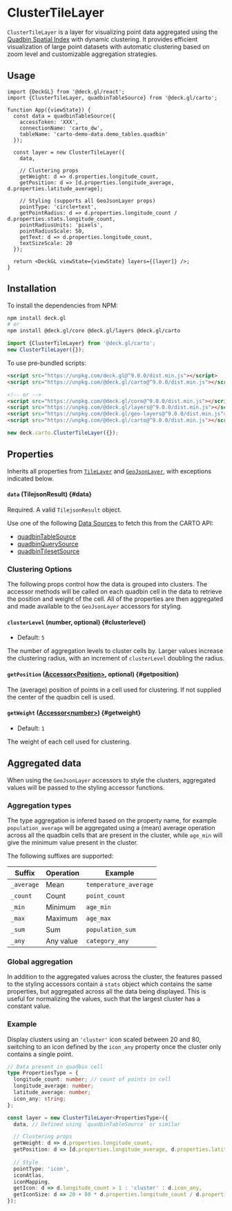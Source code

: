 # ClusterTileLayer

`ClusterTileLayer` is a layer for visualizing point data aggregated using the [Quadbin Spatial Index](https://docs.carto.com/data-and-analysis/analytics-toolbox-for-bigquery/key-concepts/spatial-indexes#quadbin) with dynamic clustering. It provides efficient visualization of large point datasets with automatic clustering based on zoom level and customizable aggregation strategies.

## Usage 

```tsx
import {DeckGL} from '@deck.gl/react';
import {ClusterTileLayer, quadbinTableSource} from '@deck.gl/carto';

function App({viewState}) {
  const data = quadbinTableSource({
    accessToken: 'XXX',
    connectionName: 'carto_dw',
    tableName: 'carto-demo-data.demo_tables.quadbin'
  });

  const layer = new ClusterTileLayer({
    data,

    // Clustering props
    getWeight: d => d.properties.longitude_count,
    getPosition: d => [d.properties.longitude_average, d.properties.latitude_average];

    // Styling (supports all GeoJsonLayer props)
    pointType: 'circle+text',
    getPointRadius: d => d.properties.longitude_count / d.properties.stats.longitude_count,
    pointRadiusUnits: 'pixels',
    pointRadiusScale: 50,
    getText: d => d.properties.longitude_count,
    textSizeScale: 20
  });

  return <DeckGL viewState={viewState} layers={[layer]} />;
}
```

## Installation

To install the dependencies from NPM:

```bash
npm install deck.gl
# or
npm install @deck.gl/core @deck.gl/layers @deck.gl/carto
```

```js
import {ClusterTileLayer} from '@deck.gl/carto';
new ClusterTileLayer({});
```

To use pre-bundled scripts:

```html
<script src="https://unpkg.com/deck.gl@^9.0.0/dist.min.js"></script>
<script src="https://unpkg.com/@deck.gl/carto@^9.0.0/dist.min.js"></script>

<!-- or -->
<script src="https://unpkg.com/@deck.gl/core@^9.0.0/dist.min.js"></script>
<script src="https://unpkg.com/@deck.gl/layers@^9.0.0/dist.min.js"></script>
<script src="https://unpkg.com/@deck.gl/geo-layers@^9.0.0/dist.min.js"></script>
<script src="https://unpkg.com/@deck.gl/carto@^9.0.0/dist.min.js"></script>
```

```js
new deck.carto.ClusterTileLayer({});
```

## Properties

Inherits all properties from [`TileLayer`](../geo-layers/tile-layer.md) and [`GeoJsonLayer`](../layers/geojson-layer.md), with exceptions indicated below.

#### `data` (TilejsonResult) {#data}

Required. A valid `TilejsonResult` object.

Use one of the following [Data Sources](./data-sources.md) to fetch this from the CARTO API:

- [quadbinTableSource](./data-sources#quadbintablesource)
- [quadbinQuerySource](./data-sources#quadbinquerysource)
- [quadbinTilesetSource](./data-sources#quadbintilesetsource)

### Clustering Options

The following props control how the data is grouped into clusters. The accessor methods will be called on each quadbin cell in the data to retrieve the position and weight of the cell. All of the properties are then aggregated and made available to the `GeoJsonLayer` accessors for styling.

#### `clusterLevel` (number, optional) {#clusterlevel}

* Default: `5`

The number of aggregation levels to cluster cells by. Larger values increase the clustering radius, with an increment of `clusterLevel` doubling the radius.

#### `getPosition` ([Accessor&lt;Position&gt;](../../developer-guide/using-layers.md#accessors), optional) {#getposition}

The (average) position of points in a cell used for clustering. If not supplied the center of the quadbin cell is used.

#### `getWeight` ([Accessor&lt;number&gt;](../../developer-guide/using-layers.md#accessors)) {#getweight}

* Default: `1`

The weight of each cell used for clustering.

## Aggregated data

When using the `GeoJsonLayer` accessors to style the clusters, aggregated values will be passed to the styling accessor functions.

### Aggregation types

The type aggregation is infered based on the property name, for example `population_average` will be aggregated using a (mean) average operation across all the quadbin cells that are present in the cluster, while `age_min` will give the minimum value present in the cluster.

The following suffixes are supported:

| Suffix | Operation | Example |
|--------|-----------|---------|
| `_average` | Mean | `temperature_average` |
| `_count` | Count | `point_count` |
| `_min` | Minimum | `age_min` |
| `_max` | Maximum | `age_max` |
| `_sum` | Sum | `population_sum` |
| `_any` | Any value | `category_any` |

### Global aggregation

In addition to the aggregated values across the cluster, the features passed to the styling accessors contain a `stats` object which contains the same properties, but aggregated across all the data being displayed. This is useful for normalizing the values, such that the largest cluster has a constant value.

### Example

Display clusters using an `'cluster'` icon scaled between 20 and 80, switching to an icon defined by the `icon_any` property once the cluster only contains a single point.

```ts
// Data present in quadbin cell
type PropertiesType = {
  longitude_count: number; // count of points in cell
  longitude_average: number;
  latitude_average: number;
  icon_any: string;
};

const layer = new ClusterTileLayer<PropertiesType>({
  data, // Defined using `quadbinTableSource` or similar

  // Clustering props
  getWeight: d => d.properties.longitude_count,
  getPosition: d => [d.properties.longitude_average, d.properties.latitude_average];
  
  // Style
  pointType: 'icon',
  iconAtlas,
  iconMapping,
  getIcon: d => d.longitude_count > 1 : 'cluster' : d.icon_any,
  getIconSize: d => 20 + 80 * d.properties.longitude_count / d.properties.stats.longitude_count
});
```
